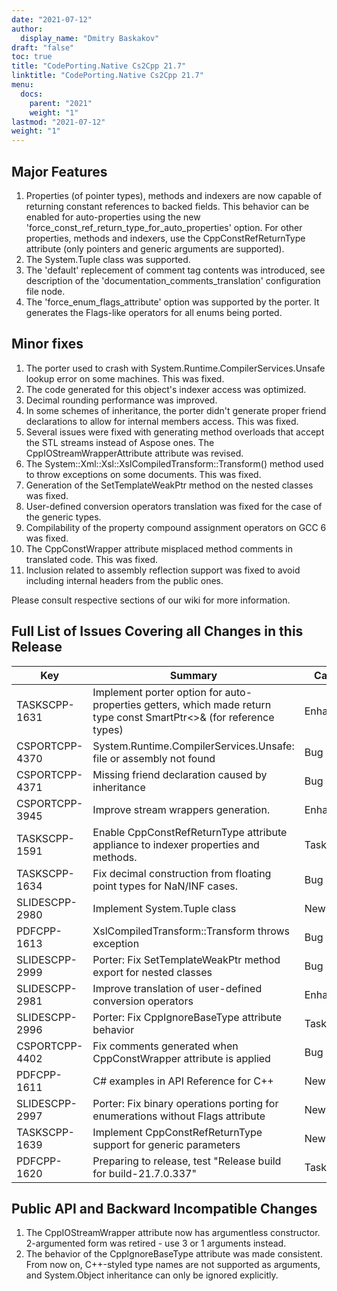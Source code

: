 ```yaml
---
date: "2021-07-12"
author:
  display_name: "Dmitry Baskakov"
draft: "false"
toc: true
title: "CodePorting.Native Cs2Cpp 21.7"
linktitle: "CodePorting.Native Cs2Cpp 21.7"
menu:
  docs:
    parent: "2021"
    weight: "1"
lastmod: "2021-07-12"
weight: "1"
---
```


## Major Features ##

1. Properties (of pointer types), methods and indexers are now capable of returning constant references to backed fields. This behavior can be enabled for auto-properties using the new 'force_const_ref_return_type_for_auto_properties' option. For other properties, methods and indexers, use the CppConstRefReturnType attribute (only pointers and generic arguments are supported).
1. The System.Tuple class was supported.
1. The 'default' replecement of comment tag contents was introduced, see description of the 'documentation_comments_translation' configuration file node.
1. The 'force_enum_flags_attribute' option was supported by the porter. It generates the Flags-like operators for all enums being ported.

## Minor fixes ##

1. The porter used to crash with System.Runtime.CompilerServices.Unsafe lookup error on some machines. This was fixed.
1. The code generated for this object's indexer access was optimized.
1. Decimal rounding performance was improved.
1. In some schemes of inheritance, the porter didn't generate proper friend declarations to allow for internal members access. This was fixed.
1. Several issues were fixed with generating method overloads that accept the STL streams instead of Aspose ones. The CppIOStreamWrapperAttribute attribute was revised.
1. The System::Xml::Xsl::XslCompiledTransform::Transform() method used to throw exceptions on some documents. This was fixed.
1. Generation of the SetTemplateWeakPtr method on the nested classes was fixed.
1. User-defined conversion operators translation was fixed for the case of the generic types.
1. Compilability of the property compound assignment operators on GCC 6 was fixed.
1. The CppConstWrapper attribute misplaced method comments in translated code. This was fixed.
1. Inclusion related to assembly reflection support was fixed to avoid including internal headers from the public ones.

Please consult respective sections of our wiki for more information.

## Full List of Issues Covering all Changes in this Release ##

| Key | Summary | Category |
| --- | --- | --- |
| TASKSCPP-1631 | Implement porter option for auto-properties getters, which made return type const SmartPtr&lt;&gt;&amp; (for reference types) | Enhancement |
| CSPORTCPP-4370 | System.Runtime.CompilerServices.Unsafe: file or assembly not found | Bug |
| CSPORTCPP-4371 | Missing friend declaration caused by inheritance | Bug |
| CSPORTCPP-3945 | Improve stream wrappers generation. | Enhancement |
| TASKSCPP-1591 | Enable CppConstRefReturnType attribute appliance to indexer properties and methods. | Task |
| TASKSCPP-1634 | Fix decimal construction from floating point types for NaN/INF cases. | Bug |
| SLIDESCPP-2980 | Implement System.Tuple class | New feature |
| PDFCPP-1613 | XslCompiledTransform::Transform throws exception | Bug |
| SLIDESCPP-2999 | Porter: Fix SetTemplateWeakPtr method export for nested classes | Bug |
| SLIDESCPP-2981 | Improve translation of user-defined conversion operators | Enhancement |
| SLIDESCPP-2996 | Porter: Fix CppIgnoreBaseType attribute behavior | Task |
| CSPORTCPP-4402 | Fix comments generated when CppConstWrapper attribute is applied | Bug |
| PDFCPP-1611 | C# examples in API Reference for C++ | New feature |
| SLIDESCPP-2997 | Porter: Fix binary operations porting for enumerations without Flags attribute | New feature |
| TASKSCPP-1639 | Implement CppConstRefReturnType support for generic parameters | New feature |
| PDFCPP-1620 | Preparing to release, test "Release build for build-21.7.0.337" | Task |

## Public API and Backward Incompatible Changes ##

1. The CppIOStreamWrapper attribute now has argumentless constructor. 2-argumented form was retired - use 3 or 1 arguments instead.
1. The behavior of the CppIgnoreBaseType attribute was made consistent. From now on, C++-styled type names are not supported as arguments, and System.Object inheritance can only be ignored explicitly.